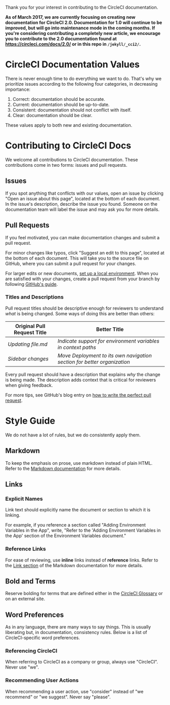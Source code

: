 Thank you for your interest in contributing to the CircleCI documentation.

**As of March 2017, we are currently focusing on creating new documentation for CircleCI 2.0. Documentation for 1.0 will continue to be improved, but will go into maintenance mode in the coming months. If you're considering contributing a completely new article, we encourage you to contribute to the 2.0 documentation found at <https://circleci.com/docs/2.0/> or in this repo in `/jekyll/_cci2/`.**

# CircleCI Documentation Values

There is never enough time to do everything we want to do.
That's why we prioritize issues according to the following four categories, in decreasing importance:

1. Correct: documentation should be accurate.
2. Current: documentation should be up-to-date.
3. Consistent: documentation should not conflict with itself.
4. Clear: documentation should be clear.

These values apply to both new and existing documentation.

# Contributing to CircleCI Docs

We welcome all contributions to CircleCI documentation.
These contributions come in two forms: issues and pull requests.

## Issues

If you spot anything that conflicts with our values,
open an issue by clicking "Open an issue about this page",
located at the bottom of each document.
In the issue's description, describe the issue you found.
Someone on the documentation team will label the issue
and may ask you for more details.

## Pull Requests

If you feel motivated,
you can make documentation changes
and submit a pull request.

For minor changes like typos,
click "Suggest an edit to this page",
located at the bottom of each document.
This will take you to the source file on GitHub,
where you can submit a pull request for your changes.

For larger edits or new documents,
[set up a local environment](README-local-development.md).
When you are satisfied with your changes,
create a pull request from your branch
by following [GitHub's guide](https://help.github.com/articles/creating-a-pull-request-from-a-fork/).

### Titles and Descriptions

Pull request titles should be descriptive enough
for reviewers to understand *what* is being changed.
Some ways of doing this are better than others:

| Original Pull Request Title | Better Title                                                               |
|-----------------------------|----------------------------------------------------------------------------|
| _Updating file.md_          | _Indicate support for environment variables in context paths_            |
| _Sidebar changes_           | _Move Deployment to its own navigation section for better organization_  |

Every pull request should have a description
that explains *why* the change is being made.
The description adds context
that is critical for reviewers when giving feedback.

For more tips, see GitHub's blog entry on [how to write the perfect pull request](https://github.com/blog/1943-how-to-write-the-perfect-pull-request).

# Style Guide

We do not have a lot of rules,
but we do consistently apply them.

## Markdown

To keep the emphasis on prose,
use markdown instead of plain HTML.
Refer to the [Markdown documentation](https://daringfireball.net/projects/markdown/syntax) for more details.

## Links

### Explicit Names

Link text should explicitly name the document or section
to which it is linking.

For example,
if you reference a section called "Adding Environment Variables in the App",
write, "Refer to the 'Adding Environment Variables in the App' section of the Environment Variables document."

### Reference Links

For ease of reviewing,
use **inline** links instead of **reference** links.
Refer to the [Link section](https://daringfireball.net/projects/markdown/syntax#link) of the Markdown documentation for more details.

## Bold and Terms

Reserve bolding for terms
that are defined either in the [CircleCI Glossary](https://github.com/circleci/circleci-docs/tree/master/jekyll/_cci2/glossary.md/)
or on an external site.

## Word Preferences

As in any language, there are many ways to say things.
This is usually liberating but, in documentation, consistency rules.
Below is a list of CircleCI-specific word preferences.

### Referencing CircleCI

When referring to CircleCI as a company or group,
always use "CircleCI".
Never use "we".

### Recommending User Actions

When recommending a user action,
use "consider" instead of "we recommend" or "we suggest".
Never say "please".
